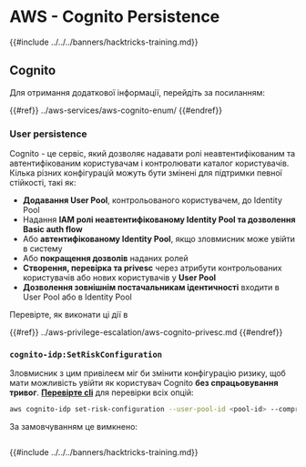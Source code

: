 # AWS - Cognito Persistence

{{#include ../../../banners/hacktricks-training.md}}

## Cognito

Для отримання додаткової інформації, перейдіть за посиланням:

{{#ref}}
../aws-services/aws-cognito-enum/
{{#endref}}

### User persistence

Cognito - це сервіс, який дозволяє надавати ролі неавтентифікованим та автентифікованим користувачам і контролювати каталог користувачів. Кілька різних конфігурацій можуть бути змінені для підтримки певної стійкості, такі як:

- **Додавання User Pool**, контрольованого користувачем, до Identity Pool
- Надання **IAM ролі неавтентифікованому Identity Pool та дозволення Basic auth flow**
- Або **автентифікованому Identity Pool**, якщо зловмисник може увійти в систему
- Або **покращення дозволів** наданих ролей
- **Створення, перевірка та privesc** через атрибути контрольованих користувачів або нових користувачів у **User Pool**
- **Дозволення зовнішнім постачальникам ідентичності** входити в User Pool або в Identity Pool

Перевірте, як виконати ці дії в

{{#ref}}
../aws-privilege-escalation/aws-cognito-privesc.md
{{#endref}}

### `cognito-idp:SetRiskConfiguration`

Зловмисник з цим привілеєм міг би змінити конфігурацію ризику, щоб мати можливість увійти як користувач Cognito **без спрацьовування тривог**. [**Перевірте cli**](https://docs.aws.amazon.com/cli/latest/reference/cognito-idp/set-risk-configuration.html) для перевірки всіх опцій:
```bash
aws cognito-idp set-risk-configuration --user-pool-id <pool-id> --compromised-credentials-risk-configuration EventFilter=SIGN_UP,Actions={EventAction=NO_ACTION}
```
За замовчуванням це вимкнено:

<figure><img src="https://lh6.googleusercontent.com/EOiM0EVuEgZDfW3rOJHLQjd09-KmvraCMssjZYpY9sVha6NcxwUjStrLbZxAT3D3j9y08kd5oobvW8a2fLUVROyhkHaB1OPhd7X6gJW3AEQtlZM62q41uYJjTY1EJ0iQg6Orr1O7yZ798EpIJ87og4Tbzw=s2048" alt=""><figcaption></figcaption></figure>

{{#include ../../../banners/hacktricks-training.md}}
